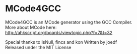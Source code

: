 MCode4GCC
==================
  
MCode4GCC is an MCode generator using the GCC Compiler.  
More about MCode here:  
http://ahkscript.org/boards/viewtopic.php?f=7&t=32
  
Special thanks to IsNull, fincs and kon
Written by joedf  
Released under the MIT License  